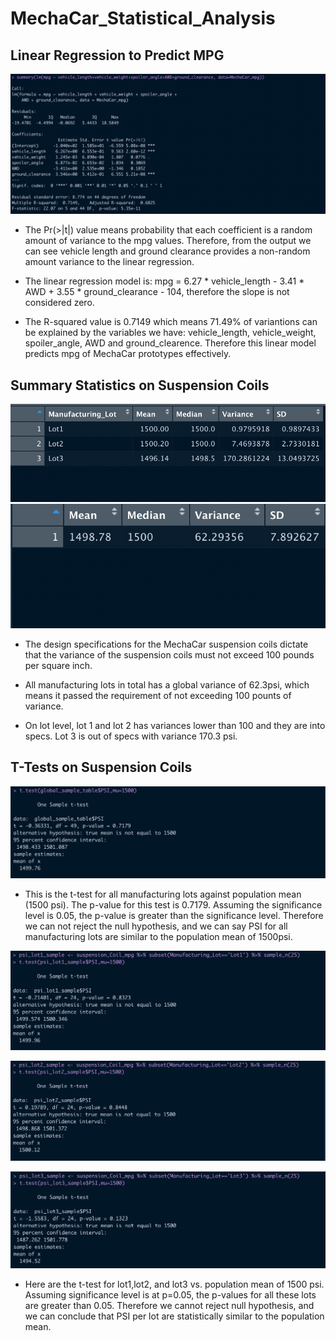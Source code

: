 # MechaCar_Statistical_Analysis
## Linear Regression to Predict MPG
![linear regression](https://github.com/yangya19/MechaCar_Statistical_Analysis/blob/main/Resources/linear%20regression%20output.png)
* The Pr(>|t|) value means probability that each coefficient is a random amount of variance to the mpg values. Therefore, from the output we can see vehicle length and ground clearance provides a non-random amount variance to the linear regression. 

* The linear regression model is: mpg = 6.27 * vehicle_length - 3.41 * AWD + 3.55 * ground_clearance - 104, therefore the slope is not considered zero. 


* The R-squared value is 0.7149 which means 71.49% of variantions can be explained by the variables we have: vehicle_length, vehicle_weight, spoiler_angle, AWD and ground_clearence. Therefore this linear model predicts mpg of MechaCar prototypes effectively.

## Summary Statistics on Suspension Coils
![lot summary](https://github.com/yangya19/MechaCar_Statistical_Analysis/blob/main/Resources/lot%20summary.png)
![total summary](https://github.com/yangya19/MechaCar_Statistical_Analysis/blob/main/Resources/total%20summary.png)

* The design specifications for the MechaCar suspension coils dictate that the variance of the suspension coils must not exceed 100 pounds per square inch.

* All manufacturing lots in total has a global variance of 62.3psi, which means it passed the requirement of not exceeding 100 pounts of variance.

* On lot level, lot 1 and lot 2 has variances lower than 100 and they are into specs. Lot 3 is out of specs with variance 170.3 psi.

## T-Tests on Suspension Coils
![t-test global](https://github.com/yangya19/MechaCar_Statistical_Analysis/blob/main/Resources/global%20t-test.png)
* This is the t-test for all manufacturing lots against population mean (1500 psi). The p-value for this test is 0.7179. Assuming the significance level is 0.05, the p-value is greater than the significance level. Therefore we can not reject the null hypothesis, and we can say PSI for all manufacturing lots are similar to the population mean of 1500psi.

![t-test lot1](https://github.com/yangya19/MechaCar_Statistical_Analysis/blob/main/Resources/lot1%20t-test.png)

![t-test lot2](https://github.com/yangya19/MechaCar_Statistical_Analysis/blob/main/Resources/lot2%20t-test.png)

![t-test lot3](https://github.com/yangya19/MechaCar_Statistical_Analysis/blob/main/Resources/lot3%20t-test.png)
* Here are the t-test for lot1,lot2, and lot3 vs. population mean of 1500 psi. Assuming significance level is at p=0.05, the p-values for all these lots are greater than 0.05. Therefore we cannot reject null hypothesis, and we can conclude that PSI per lot are statistically similar to the population mean.
